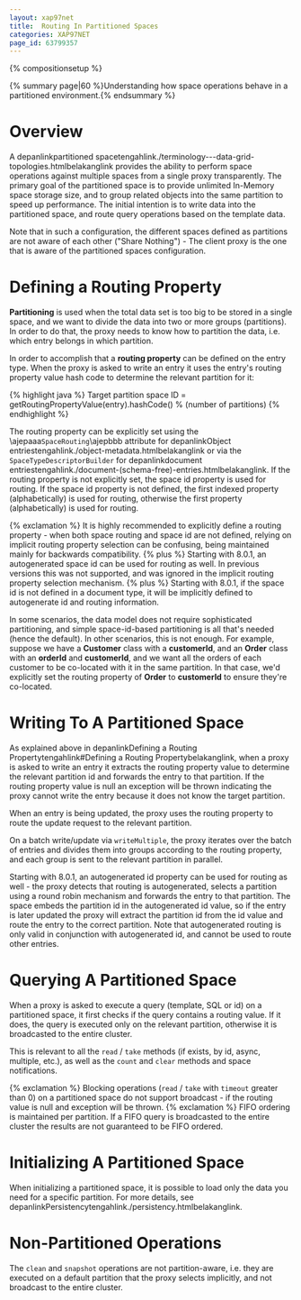 ```yaml
---
layout: xap97net
title:  Routing In Partitioned Spaces
categories: XAP97NET
page_id: 63799357
---
```


{% compositionsetup %}

{% summary page|60 %}Understanding how space operations behave in a partitioned environment.{% endsummary %}

# Overview

A depanlinkpartitioned spacetengahlink./terminology---data-grid-topologies.htmlbelakanglink provides the ability to perform space operations against multiple spaces from a single proxy transparently. The primary goal of the partitioned space is to provide unlimited In-Memory space storage size, and to group related objects into the same partition to speed up performance. The initial intention is to write data into the partitioned space, and route query operations based on the template data.

Note that in such a configuration, the different spaces defined as partitions are not aware of each other ("Share Nothing") - The client proxy is the one that is aware of the partitioned spaces configuration.

# Defining a Routing Property

**Partitioning** is used when the total data set is too big to be stored in a single space, and we want to divide the data into two or more groups (partitions). In order to do that, the proxy needs to know how to partition the data, i.e. which entry belongs in which partition.

In order to accomplish that a **routing property** can be defined on the entry type. When the proxy is asked to write an entry it uses the entry's routing property value hash code to determine the relevant partition for it:


{% highlight java %}
Target partition space ID =
    getRoutingPropertyValue(entry).hashCode() % (number of partitions)
{% endhighlight %}


The routing property can be explicitly set using the \ajepaaa`SpaceRouting`\ajepbbb attribute for depanlinkObject entriestengahlink./object-metadata.htmlbelakanglink or via the `SpaceTypeDescriptorBuilder` for depanlinkdocument entriestengahlink./document-(schema-free)-entries.htmlbelakanglink. If the routing property is not explicitly set, the space id property is used for routing. If the space id property is not defined, the first indexed property (alphabetically) is used for routing, otherwise the first property (alphabetically) is used for routing.

{% exclamation %} It is highly recommended to explicitly define a routing property - when both space routing and space id are not defined, relying on implicit routing property selection can be confusing, being maintained mainly for backwards compatibility.
{% plus %} Starting with 8.0.1, an autogenerated space id can be used for routing as well. In previous versions this was not supported, and was ignored in the implicit routing property selection mechanism.
{% plus %} Starting with 8.0.1, if the space id is not defined in a document type, it will be implicitly defined to autogenerate id and routing information.

In some scenarios, the data model does not require sophisticated partitioning, and simple space-id-based partitioning is all that's needed (hence the default). In other scenarios, this is not enough. For example, suppose we have a **Customer** class with a **customerId**, and an **Order** class with an **orderId** and **customerId**, and we want all the orders of each customer to be co-located with it in the same partition. In that case, we'd explicitly set the routing property of **Order** to **customerId** to ensure they're co-located.

# Writing To A Partitioned Space

As explained above in depanlinkDefining a Routing Propertytengahlink#Defining a Routing Propertybelakanglink, when a proxy is asked to write an entry it extracts the routing property value to determine the relevant partition id and forwards the entry to that partition. If the routing property value is null an exception will be thrown indicating the proxy cannot write the entry because it does not know the target partition.

When an entry is being updated, the proxy uses the routing property to route the update request to the relevant partition.

On a batch write/update via `writeMultiple`, the proxy iterates over the batch of entries and divides them into groups according to the routing property, and each group is sent to the relevant partition in parallel.

Starting with 8.0.1, an autogenerated id property can be used for routing as well - the proxy detects that routing is autogenerated, selects a partition using a round robin mechanism and forwards the entry to that partition. The space embeds the partition id in the autogenerated id value, so if the entry is later updated the proxy will extract the partition id from the id value and route the entry to the correct partition. Note that autogenerated routing is only valid in conjunction with autogenerated id, and cannot be used to route other entries.

# Querying A Partitioned Space

When a proxy is asked to execute a query (template, SQL or id) on a partitioned space, it first checks if the query contains a routing value. If it does, the query is executed only on the relevant partition, otherwise it is broadcasted to the entire cluster.

This is relevant to all the `read` / `take` methods (if exists, by id, async, multiple, etc.), as well as the `count` and `clear` methods and space notifications.

{% exclamation %} Blocking operations (`read` / `take` with `timeout` greater than 0) on a partitioned space do not support broadcast - if the routing value is null and exception will be thrown.
{% exclamation %} FIFO ordering is maintained per partition. If a FIFO query is broadcasted to the entire cluster the results are not guaranteed to be FIFO ordered.

# Initializing A Partitioned Space

When initializing a partitioned space, it is possible to load only the data you need for a specific partition. For more details, see depanlinkPersistencytengahlink./persistency.htmlbelakanglink.

# Non-Partitioned Operations

The `clean` and `snapshot` operations are not partition-aware, i.e. they are executed on a default partition that the proxy selects implicitly, and not broadcast to the entire cluster.
